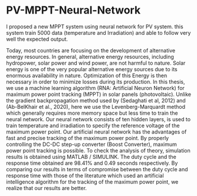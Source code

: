 # PV-MPPT-Neural-Network
I proposed a new MPPT system using neural network for PV system. this system train 5000 data (temperature and Irradiation) and able to follow very well the expected output.


Today, most countries are focusing on the development of alternative energy resources. In general, alternative energy resources, including hydropower, solar power and wind power, are not harmful to nature. Solar energy is one of the very popular alternative energy sources due to its enormous availability in nature. Optimization of this Energy is then necessary in order to minimize losses during its production. In this thesis, we use a machine learning algorithm (RNA: Artificial Neuron Network) for maximum power point tracking (MPPT) in solar panels (photovoltaic). Unlike the gradient backpropagation method used by (Sedaghati et al, 2012) and (Ab-BelKhair et al., 2020), here we use the Levenberg-Marquardt method which generally requires more memory space but less time to train the neural network. Our neural network consists of ten hidden layers, is used to train temperature and irradiation to specify the reference voltage of the maximum power point. Our artificial neural network has the advantages of fast and precise tracking of the maximum power point. By properly controlling the DC-DC step-up converter (Boost Converter), maximum power point tracking is possible. To check the analysis of theory, simulation results is obtained using MATLAB / SIMULINK. The duty cycle and the response time obtained are 98.41% and 0.49 seconds respectively. By comparing our results in terms of compromise between the duty cycle and response time with those of the literature which used an artificial intelligence algorithm for the tracking of the maximum power point, we realize that our results are better.
